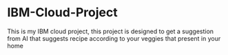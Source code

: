 # IBM-Cloud-Project
This is my IBM cloud project, this project is designed to get a suggestion from AI that suggests recipe according to your veggies that present in your home
